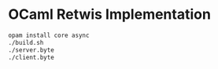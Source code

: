 # OCaml Retwis Implementation
```bash
opam install core async
./build.sh
./server.byte
./client.byte
```
